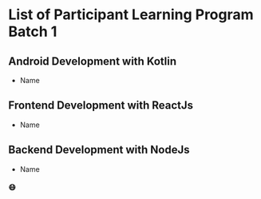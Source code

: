 # List of Participant Learning Program Batch 1

## Android Development with Kotlin
- Name

## Frontend Development with ReactJs
- Name

## Backend Development with NodeJs
- Name

#### 😷
